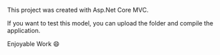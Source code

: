 This project was created with  Asp.Net Core MVC.

If you want to test this model, you can upload the folder and compile the application.

Enjoyable Work 😄
